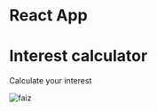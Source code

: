 <h1><strong>React App</strong></h1>

<h1>Interest calculator</h1>
<p>Calculate your interest</p>


![faiz](https://user-images.githubusercontent.com/116573908/212456565-a1190207-8660-4c92-bd7b-9f028cb7283d.png)
